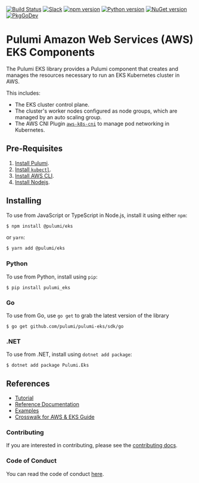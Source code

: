 [![Build Status](https://github.com/pulumi/pulumi-eks/actions/workflows/master.yml/badge.svg)](https://github.com/pulumi/pulumi-eks/actions/workflows/master.yml)
[![Slack](http://www.pulumi.com/images/docs/badges/slack.svg)](https://slack.pulumi.com)
[![npm version](https://badge.fury.io/js/@pulumi%2Feks.svg)](https://badge.fury.io/js/@pulumi%2Feks)
[![Python version](https://badge.fury.io/py/pulumi-eks.svg)](https://pypi.org/project/pulumi-eks)
[![NuGet version](https://badge.fury.io/nu/pulumi.eks.svg)](https://badge.fury.io/nu/pulumi.eks)
[![PkgGoDev](https://pkg.go.dev/badge/github.com/pulumi/pulumi-eks/sdk/go/eks)](https://pkg.go.dev/github.com/pulumi/pulumi-eks/sdk/go/eks)

# Pulumi Amazon Web Services (AWS) EKS Components

The Pulumi EKS library provides a Pulumi component that creates and manages the resources necessary to run an EKS Kubernetes cluster in AWS.

This includes:
- The EKS cluster control plane.
- The cluster's worker nodes configured as node groups, which are managed by an auto scaling group.
- The AWS CNI Plugin [`aws-k8s-cni`](https://github.com/aws/amazon-vpc-cni-k8s/) to manage pod networking in Kubernetes.

## Pre-Requisites

1. [Install Pulumi](https://www.pulumi.com/docs/reference/install).
1. [Install `kubectl`](https://kubernetes.io/docs/tasks/tools/install-kubectl/#install-kubectl).
1. [Install AWS CLI](https://docs.aws.amazon.com/cli/latest/userguide/getting-started-install.html).
1. [Install Nodejs](https://nodejs.org/en/download/).

## Installing

To use from JavaScript or TypeScript in Node.js, install it using either `npm`:

```bash
$ npm install @pulumi/eks
```

 or `yarn`:

```bash
$ yarn add @pulumi/eks
```

### Python

To use from Python, install using `pip`:

    $ pip install pulumi_eks

### Go

To use from Go, use `go get` to grab the latest version of the library

    $ go get github.com/pulumi/pulumi-eks/sdk/go

### .NET

To use from .NET, install using `dotnet add package`:

    $ dotnet add package Pulumi.Eks

## References

* [Tutorial](https://www.pulumi.com/blog/easily-create-and-manage-aws-eks-kubernetes-clusters-with-pulumi/)
* [Reference Documentation](https://www.pulumi.com/docs/reference/pkg/eks/)
* [Examples](./examples)
* [Crosswalk for AWS & EKS Guide](https://www.pulumi.com/docs/guides/crosswalk/aws/eks/)

### Contributing

If you are interested in contributing, please see the [contributing docs][contributing].

### Code of Conduct

You can read the code of conduct [here][code-of-conduct].

[contributing]: CONTRIBUTING.md
[code-of-conduct]: CODE-OF-CONDUCT.md
